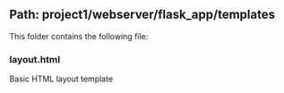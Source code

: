 ## Path: project1/webserver/flask_app/templates

This folder contains the following file:

### layout.html

Basic HTML layout template

